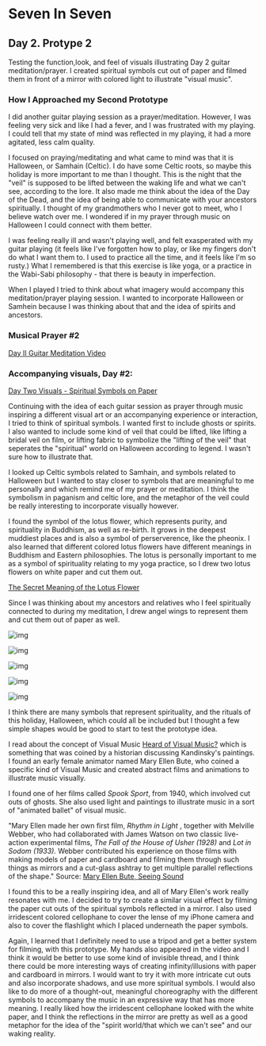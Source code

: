 # Seven In Seven 

## Day 2. Protype 2

Testing the function,look, and feel of visuals illustrating Day 2 guitar meditation/prayer. I created spiritual symbols cut out of paper and filmed them in front of a mirror with colored light to illustrate "visual music".

### How I Approached my Second Prototype

I did another guitar playing session as a prayer/meditation. However, I was feeling very sick and like I had a fever, and I was frustrated with my playing. I could tell that my state of mind was reflected in my playing, it had a more agitated, less calm quality. 

I focused on praying/meditating and what came to mind was that it is Halloween, or Samhain (Celtic). I do have some Celtic roots, so maybe this holiday is more important to me than I thought. This is the night that the "veil" is supposed to be lifted between the waking life and what we can't see, according to the lore. It also made me think about the idea of the Day of the Dead, and the idea of being able to communicate with your ancestors spiritually. I thought of my grandmothers who I never got to meet, who I believe watch over me. I wondered if in my prayer through music on Halloween I could connect with them better. 

I was feeling really ill and wasn't playing well, and felt exasperated with my guitar playing (it feels like I've forgotten how to play, or like my fingers don't do what I want them to. I used to practice all the time, and it feels like I'm so rusty.) What I remembered is that this exercise is like yoga, or a practice in the Wabi-Sabi philosophy - that there is beauty in imperfection. 

When I played I tried to think about what imagery would accompany this meditation/prayer playing session. I wanted to incorporate Halloween or Samhein because I was thinking about that and the idea of spirits and ancestors. 

### Musical Prayer #2

[Day II Guitar Meditation Video](https://www.youtube.com/watch?v=ONFS-ZlYcek)

### Accompanying visuals, Day #2:

[Day Two Visuals - Spiritual Symbols on Paper](https://www.youtube.com/watch?v=zVY_mZ1hBm4)

Continuing with the idea of each guitar session as prayer through music inspiring a different visual art or an accompanying experience or interaction, I tried to think of spiritual symbols. I wanted first to include ghosts or spirits. I also wanted to include some kind of veil that could be lifted, like lifting a bridal veil on film, or lifting fabric to symbolize the "lifting of the veil" that seperates the "spiritual" world on Halloween according to legend. I wasn't sure how to illustrate that.

I looked up Celtic symbols related to Samhain, and symbols related to Halloween but I wanted to stay closer to symbols that are meaningful to me personally and which remind me of my prayer or meditation. I think the symbolism in paganism and celtic lore, and the metaphor of the veil could be really interesting to incorporate visually however. 

I found the symbol of the lotus flower, which represents purity, and spirituality in Buddhism, as well as re-birth. It grows in the deepest muddiest places and is also a symbol of perserverence, like the pheonix. I also learned that different colored lotus flowers have different meanings in Buddhism and Eastern philosophies. The lotus is personally important to me as a symbol of spirituality relating to my yoga practice, so I drew two lotus flowers on white paper and cut them out. 

[The Secret Meaning of the Lotus Flower](https://www.townandcountrymag.com/leisure/arts-and-culture/a9550430/lotus-flower-meaning/)

Since I was thinking about my ancestors and relatives who I feel spiritually connected to during my meditation, I drew angel wings to represent them and cut them out of paper as well. 

![img](img/cutout1.JPEG)

![img](img/cutout2.JPEG)

![img](img/cutout3.JPEG)

![img](img/cutout4.JPEG)

![img](img/cutout5.JPEG)

I think there are many symbols that represent spirituality, and the rituals of this holiday, Halloween, which could all be included but I thought a few simple shapes would be good to start to test the prototype idea. 

I read about the concept of Visual Music [Heard of Visual Music?](https://www.wired.com/2011/05/visual-music-paul-prudence/) which is something that was coined by a historian discussing Kandinsky's paintings. I found an early female animator named Mary Ellen Bute, who coined a specific kind of Visual Music and created abstract films and animations to illustrate music visually. 

I found one of her films called *Spook Sport*, from 1940, which involved cut outs of ghosts. She also used light and paintings to illustrate music in a sort of "animated ballet" of visual music. 

"Mary Ellen made her own first film, *Rhythm in Light* , together with Melville Webber, who had collaborated with James Watson on two classic live-action experimental films, *The Fall of the House of Usher (1928)* and *Lot in Sodom (1933).* Webber contributed his experience on those films with making models of paper and cardboard and filming them through such things as mirrors and a cut-glass ashtray to get multiple parallel reflections of the shape."
Source: [Mary Ellen Bute, Seeing Sound](https://www.awn.com/mag/issue1.2/articles1.2/moritz1.2.html)

I found this to be a really inspiring idea, and all of Mary Ellen's work really resonates with me. I decided to try to create a similar visual effect by filming the paper cut outs of the spiritual symbols reflected in a mirror. I also used irridescent colored cellophane to cover the lense of my iPhone camera and also to cover the flashlight which I placed underneath the paper symbols. 

Again, I learned that I definitely need to use a tripod and get a better system for filming, with this prototype. My hands also appeared in the video and I think it would be better to use some kind of invisible thread, and I think there could be more interesting ways of creating infinity/illusions with paper and cardboard in mirrors. I would want to try it with more intricate cut outs and also incorporate shadows, and use more spiritual symbols. I would also like to do more of a thought-out, meaningful choreography with the different symbols to accompany the music in an expressive way that has more meaning. I really liked how the irridescent cellophane looked with the white paper, and I think the reflections in the mirror are pretty as well as a good metaphor for the idea of the "spirit world/that which we can't see" and our waking reality. 








